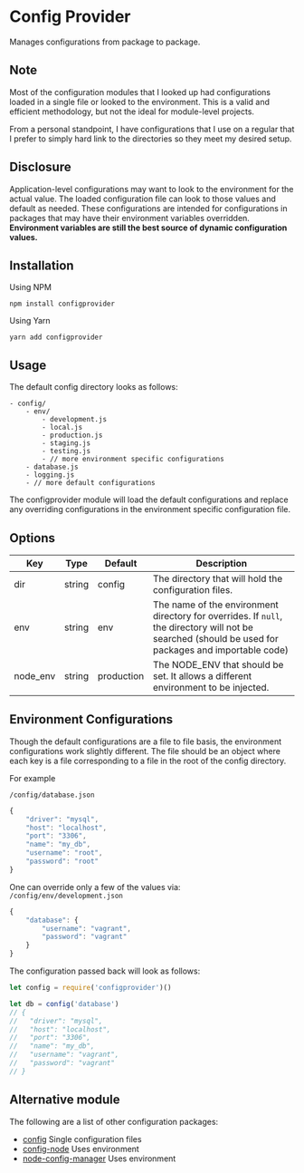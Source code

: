 # Config Provider
Manages configurations from package to package.

## Note
Most of the configuration modules that I looked up had configurations loaded in a single file or looked to the environment.  This is a valid and efficient methodology, but not the ideal for module-level projects.

From a personal standpoint, I have configurations that I use on a regular that I prefer to simply hard link to the directories so they meet my desired setup.

## Disclosure
Application-level configurations may want to look to the environment for the actual value.  The loaded configuration file can look to those values and default as needed.  These configurations are intended for configurations in packages that may have their environment variables overridden.  __Environment variables are still the best source of dynamic configuration values.__

## Installation
Using NPM
```
npm install configprovider
```

Using Yarn
```
yarn add configprovider
```

## Usage
The default config directory looks as follows:
```
- config/
    - env/
        - development.js
        - local.js
        - production.js
        - staging.js
        - testing.js
        - // more environment specific configurations
    - database.js
    - logging.js
    - // more default configurations
```

The configprovider module will load the default configurations and replace any overriding configurations in the environment specific configuration file.


## Options
| Key | Type | Default | Description |
| --- | --- | --- | --- |
| dir | string | config | The directory that will hold the configuration files. |
| env | string | env | The name of the environment directory for overrides. If `null`, the directory will not be searched (should be used for packages and importable code) |
| node_env | string | production | The NODE_ENV that should be set.  It allows a different environment to be injected. |

## Environment Configurations
Though the default configurations are a file to file basis, the environment configurations work slightly different.  The file should be an object where each key is a file corresponding to a file in the root of the config directory.

For example

`/config/database.json`
```javascript
{
    "driver": "mysql",
    "host": "localhost",
    "port": "3306",
    "name": "my_db",
    "username": "root",
    "password": "root"
}
```

One can override only a few of the values via:
`/config/env/development.json`
```javascript
{
    "database": {
        "username": "vagrant",
        "password": "vagrant"
    }
}
```

The configuration passed back will look as follows:

```javascript
let config = require('configprovider')()

let db = config('database')
// {
//   "driver": "mysql",
//   "host": "localhost",
//   "port": "3306",
//   "name": "my_db",
//   "username": "vagrant",
//   "password": "vagrant"
// }
```


## Alternative module
The following are a list of other configuration packages:
- [config](https://www.npmjs.com/package/config) Single configuration files
- [config-node](https://www.npmjs.com/package/config-node) Uses environment
- [node-config-manager](https://www.npmjs.com/package/node-config-manager) Uses environment